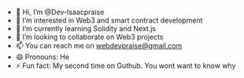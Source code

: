 - 👋 Hi, I’m @Dev-Isaacpraise
- 👀 I’m interested in Web3 and smart contract development
- 🌱 I’m currently learning Solidity and Next.js
- 💞️ I’m looking to collaborate on Web3 projects
- 📫 You can reach me on webdevpraise@gmail.com
- 😄 Pronouns: He
- ⚡ Fun fact: My second time on Guthub. You wont want to know why

<!---
Dev-Isaacpraise/Dev-Isaacpraise is a ✨ special ✨ repository because its `README.md` (this file) appears on your GitHub profile.
You can click the Preview link to take a look at your changes.
--->
